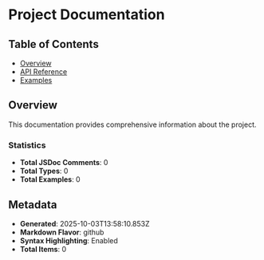 # Project Documentation

## Table of Contents

- [Overview](#overview)
- [API Reference](#api-reference)
- [Examples](#examples)


## Overview

This documentation provides comprehensive information about the project.

### Statistics

- **Total JSDoc Comments**: 0
- **Total Types**: 0
- **Total Examples**: 0



## Metadata

- **Generated**: 2025-10-03T13:58:10.853Z
- **Markdown Flavor**: github
- **Syntax Highlighting**: Enabled
- **Total Items**: 0

